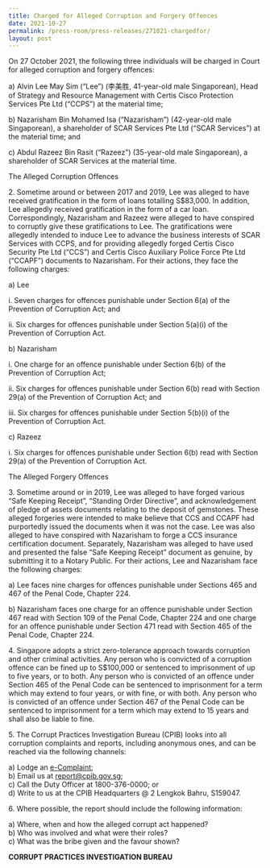 ```yaml
---
title: Charged for Alleged Corruption and Forgery Offences
date: 2021-10-27
permalink: /press-room/press-releases/271021-chargedfor/
layout: post
---
```

On 27 October 2021, the following three individuals will be charged in Court for alleged corruption and forgery offences:

a)	Alvin Lee May Sim (“Lee”) (李美胜, 41-year-old male Singaporean), Head of Strategy and Resource Management with Certis Cisco Protection Services Pte Ltd (“CCPS”) at the material time;

b)	Nazarisham Bin Mohamed Isa (“Nazarisham”) (42-year-old male Singaporean), a shareholder of SCAR Services Pte Ltd (“SCAR Services”) at the material time; and

c)	Abdul Razeez Bin Rasit (“Razeez”) (35-year-old male Singaporean), a shareholder of SCAR Services at the material time.

The Alleged Corruption Offences

2\. Sometime around or between 2017 and 2019, Lee was alleged to have received gratification in the form of loans totalling S$83,000. In addition, Lee allegedly received gratification in the form of a car loan. Correspondingly, Nazarisham and Razeez were alleged to have conspired to corruptly give these gratifications to Lee. The gratifications were allegedly intended to induce Lee to advance the business interests of SCAR Services with CCPS, and for providing allegedly forged Certis Cisco Security Pte Ltd (“CCS”) and Certis Cisco Auxiliary Police Force Pte Ltd (“CCAPF”) documents to Nazarisham. For their actions, they face the following charges:

a)	Lee

i.	Seven charges for offences punishable under Section 6(a) of the Prevention of Corruption Act; and

ii.	Six charges for offences punishable under Section 5(a)(i) of the Prevention of Corruption Act.

b)	Nazarisham

i.	One charge for an offence punishable under Section 6(b) of the Prevention of Corruption Act; 

ii.	Six charges for offences punishable under Section 6(b) read with Section 29(a) of the Prevention of Corruption Act; and

iii.	Six charges for offences punishable under Section 5(b)(i) of the Prevention of Corruption Act.

c)	Razeez

i.	Six charges for offences punishable under Section 6(b) read with Section 29(a) of the Prevention of Corruption Act.

The Alleged Forgery Offences

3\. Sometime around or in 2019, Lee was alleged to have forged various “Safe Keeping Receipt”, “Standing Order Directive”, and acknowledgement of pledge of assets documents relating to the deposit of gemstones. These alleged forgeries were intended to make believe that CCS and CCAPF had purportedly issued the documents when it was not the case. Lee was also alleged to have conspired with Nazarisham to forge a CCS insurance certification document. Separately, Nazarisham was alleged to have used and presented the false “Safe Keeping Receipt” document as genuine, by submitting it to a Notary Public. For their actions, Lee and Nazarisham face the following charges:

a)	Lee faces nine charges for offences punishable under Sections 465 and 467 of the Penal Code, Chapter 224.

b)	Nazarisham faces one charge for an offence punishable under Section 467 read with Section 109 of the Penal Code, Chapter 224 and one charge for an offence punishable under Section 471 read with Section 465 of the Penal Code, Chapter 224.

4\. Singapore adopts a strict zero-tolerance approach towards corruption and other criminal activities. Any person who is convicted of a corruption offence can be fined up to S$100,000 or sentenced to imprisonment of up to five years, or to both. Any person who is convicted of an offence under Section 465 of the Penal Code can be sentenced to imprisonment for a term which may extend to four years, or with fine, or with both. Any person who is convicted of an offence under Section 467 of the Penal Code can be sentenced to imprisonment for a term which may extend to 15 years and shall also be liable to fine.

5\.         The Corrupt Practices Investigation Bureau (CPIB) looks into all corruption complaints and reports, including anonymous ones, and can be reached via the following channels:

a) Lodge an [e-Complaint](/e-services/e-complaint-for-corrupt-conduct);<br>
b) Email us at <a href="mailto:report@cpib.gov.sg" class="spamspan">report@cpib.gov.sg</a>;<br>
c) Call the Duty Officer at 1800-376-0000; or<br>
d) Write to us at the CPIB Headquarters @ 2 Lengkok Bahru, S159047.

6\.        Where possible, the report should include the following information:

a) Where, when and how the alleged corrupt act happened?<br>
b) Who was involved and what were their roles?<br>
c) What was the bribe given and the favour shown?

**CORRUPT PRACTICES INVESTIGATION BUREAU**